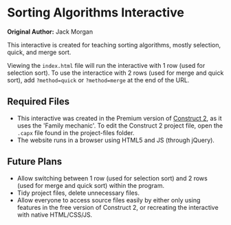# Sorting Algorithms Interactive

**Original Author:** Jack Morgan

This interactive is created for teaching sorting algorithms, mostly selection, quick, and merge sort.

Viewing the `index.html` file will run the interactive with 1 row (used for selection sort). To use the interactice with 2 rows (used for merge and quick sort), add `?method=quick` or `?method=merge` at the end of the URL.

## Required Files

- This interactive was created in the Premium version of [Construct 2](https://www.scirra.com/construct2), as it uses the 'Family mechanic'. To edit the Construct 2 project file, open the `.capx` file found in the project-files folder.
- The website runs in a browser using HTML5 and JS (through jQuery).

## Future Plans

- Allow switching between 1 row (used for selection sort) and 2 rows (used for merge and quick sort) within the program.
- Tidy project files, delete unnecessary files.
- Allow everyone to access source files easily by either only using features in the free version of Construct 2, or recreating the interactive with native HTML/CSS/JS.
